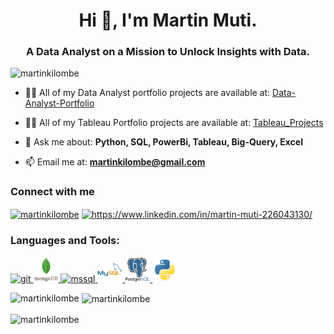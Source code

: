 <h1 align="center">Hi 👋, I'm Martin Muti.</h1>
<h3 align="center">A Data Analyst on a Mission to Unlock Insights with Data.</h3>

<p align="left"> <img src="https://komarev.com/ghpvc/?username=martinkilombe&label=Profile%20views&color=0e75b6&style=flat" alt="martinkilombe" /> </p>

- 👨‍💻 All of my Data Analyst portfolio projects are available at: [Data-Analyst-Portfolio](https://github.com/martinkilombe/Data-Analyst-Project)

- 👨‍💻 All of my Tableau Portfolio projects are available at: [Tableau_Projects](https://github.com/martinkilombe/Tableau_Projects)

- 💬 Ask me about: **Python, SQL, PowerBi, Tableau, Big-Query, Excel**

- 📫 Email me at: **martinkilombe@gmail.com**

<h3 align="left">Connect with me</h3>
<p align="left">
<a href="https://twitter.com/martinkilombe" target="blank"><img align="center" src="https://raw.githubusercontent.com/rahuldkjain/github-profile-readme-generator/master/src/images/icons/Social/twitter.svg" alt="martinkilombe" height="30" width="40" /></a>
<a href="https://linkedin.com/in/https://www.linkedin.com/in/martin-muti-226043130/" target="blank"><img align="center" src="https://raw.githubusercontent.com/rahuldkjain/github-profile-readme-generator/master/src/images/icons/Social/linked-in-alt.svg" alt="https://www.linkedin.com/in/martin-muti-226043130/" height="30" width="40" /></a>
</p>

<h3 align="left">Languages and Tools:</h3>
<p align="left"> <a href="https://git-scm.com/" target="_blank" rel="noreferrer"> <img src="https://www.vectorlogo.zone/logos/git-scm/git-scm-icon.svg" alt="git" width="40" height="40"/> </a> <a href="https://www.mongodb.com/" target="_blank" rel="noreferrer"> <img src="https://raw.githubusercontent.com/devicons/devicon/master/icons/mongodb/mongodb-original-wordmark.svg" alt="mongodb" width="40" height="40"/> </a> <a href="https://www.microsoft.com/en-us/sql-server" target="_blank" rel="noreferrer"> <img src="https://www.svgrepo.com/show/303229/microsoft-sql-server-logo.svg" alt="mssql" width="40" height="40"/> </a> <a href="https://www.mysql.com/" target="_blank" rel="noreferrer"> <img src="https://raw.githubusercontent.com/devicons/devicon/master/icons/mysql/mysql-original-wordmark.svg" alt="mysql" width="40" height="40"/> </a> <a href="https://www.postgresql.org" target="_blank" rel="noreferrer"> <img src="https://raw.githubusercontent.com/devicons/devicon/master/icons/postgresql/postgresql-original-wordmark.svg" alt="postgresql" width="40" height="40"/> </a> <a href="https://www.python.org" target="_blank" rel="noreferrer"> <img src="https://raw.githubusercontent.com/devicons/devicon/master/icons/python/python-original.svg" alt="python" width="40" height="40"/> </a> </p>

<p><img align="left" src="https://github-readme-stats.vercel.app/api/top-langs?username=martinkilombe&show_icons=true&locale=en&layout=compact" alt="martinkilombe" /></p>

<p>&nbsp;<img align="center" src="https://github-readme-stats.vercel.app/api?username=martinkilombe&show_icons=true&locale=en" alt="martinkilombe" /></p>

<p><img align="center" src="https://github-readme-streak-stats.herokuapp.com/?user=martinkilombe&" alt="martinkilombe" /></p>


